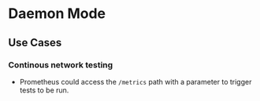 # Daemon Mode

## Use Cases

### Continous network testing

* Prometheus could access the `/metrics` path with a parameter to trigger tests to be run.
